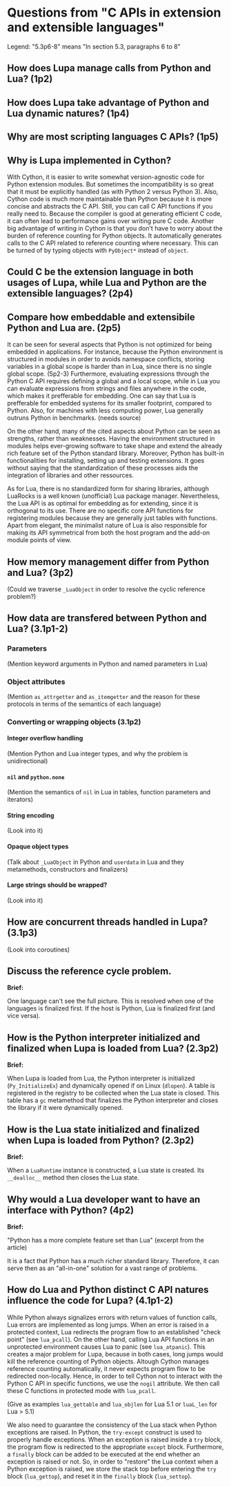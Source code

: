 # Questions from "C APIs in extension and extensible languages"

Legend: "5.3p6-8" means "In section 5.3, paragraphs 6 to 8"

## How does Lupa manage calls from Python and Lua? (1p2)
## How does Lupa take advantage of Python and Lua dynamic natures? (1p4)
## Why are most scripting languages C APIs? (1p5)
## Why is Lupa implemented in Cython?

With Cython, it is easier to write somewhat version-agnostic code for Python extension modules.
But sometimes the incompatibility is so great that it must be explicitly handled (as with Python 2 versus Python 3).
Also, Cython code is much more maintainable than Python because it is more concise and abstracts the C API.
Still, you can call C API functions if you really need to.
Because the compiler is good at generating efficient C code, it can often lead to performance gains over writing pure C code.
Another big advantage of writing in Cython is that you don't have to worry about the burden of reference counting for Python objects.
It automatically generates calls to the C API related to reference counting where necessary. This can be turned of by typing objects with `PyObject*` instead of `object`.

## Could C be the extension language in both usages of Lupa, while Lua and Python are the extensible languages? (2p4)
## Compare how embeddable and extensibile Python and Lua are. (2p5)

It can be seen for several aspects that Python is not optimized for being embedded in applications.
For instance, because the Python environment is structured in modules in order to avoids namespace conflicts,
storing variables in a global scope is harder than in Lua, since there is no single global scope. (5p2-3)
Furthermore, evaluating expressions through the Python C API requires defining a global and a local scope,
while in Lua you can evaluate expressions from strings and files anywhere in the code, which makes it prefferable
for embedding. One can say that Lua is prefferable for embedded systems for its smaller footprint, compared to Python.
Also, for machines with less computing power, Lua generally outruns Python in benchmarks. (needs source)

On the other hand, many of the cited aspects about Python can be seen as strengths, rather than weaknesses.
Having the environment structured in modules helps ever-growing software to take shape and extend the already
rich feature set of the Python standard library. Moreover, Python has built-in functionalities for installing,
setting up and testing extensions. It goes without saying that the standardization of these processes aids the
integration of libraries and other ressources.

As for Lua, there is no standardized form for sharing libraries, although LuaRocks is a well known (unofficial)
Lua package manager. Nevertheless, the Lua API is as optimal for embedding as for extending,
since it is orthogonal to its use. There are no specific core API functions for registering modules because
they are generally just tables with functions. Apart from elegant, the minimalist nature of Lua is also
responsible for making its API symmetrical from both the host program and the add-on module points of view.

## How memory management differ from Python and Lua? (3p2)

(Could we traverse `_LuaObject` in order to resolve the cyclic reference problem?)

## How data are transfered between Python and Lua? (3.1p1-2)

### Parameters

(Mention keyword arguments in Python and named parameters in Lua)

### Object attributes

(Mention `as_attrgetter` and `as_itemgetter` and the reason for these protocols in terms of the semantics of each language)

### Converting or wrapping objects (3.1p2)

#### Integer overflow handling

(Mention Python and Lua integer types, and why the problem is unidirectional)

#### `nil` and `python.none`

(Mention the semantics of `nil` in Lua in tables, function parameters and iterators)

#### String encoding

(Look into it)

#### Opaque object types

(Talk about `_LuaObject` in Python and `userdata` in Lua and they metamethods, constructors and finalizers)

#### Large strings should be wrapped?

(Look into it)

## How are concurrent threads handled in Lupa? (3.1p3)

(Look into coroutines)

## Discuss the reference cycle problem.

**Brief:**

One language can't see the full picture.
This is resolved when one of the languages is finalized first.
If the host is Python, Lua is finalized first (and vice versa).

## How is the Python interpreter initialized and finalized when Lupa is loaded from Lua? (2.3p2)

**Brief:**

When Lupa is loaded from Lua, the Python interpreter is initialized (`Py_InitializeEx`) and dynamically opened if on Linux (`dlopen`).
A table is registered in the registry to be collected when the Lua state is closed.
This table has a `gc` metamethod that finalizes the Python interpreter and closes the library if it were dynamically opened.

## How is the Lua state initialized and finalized when Lupa is loaded from Python? (2.3p2)

**Brief:**

When a `LuaRuntime` instance is constructed, a Lua state is created.
Its `__dealloc__` method then closes the Lua state.

## Why would a Lua developer want to have an interface with Python? (4p2)

**Brief:**

"Python has a more complete feature set than Lua" (excerpt from the article)

It is a fact that Python has a much richer standard library.
Therefore, it can serve then as an "all-in-one" solution for a vast range of problems.

## How do Lua and Python distinct C API natures influence the code for Lupa? (4.1p1-2)

While Python always signalizes errors with return values of function calls, Lua errors are implemented as long jumps.
When an error is raised in a protected context, Lua redirects the program flow to an established "check point" (see `lua_pcall`).
On the other hand, calling Lua API functions in an unprotected environment causes Lua to panic (see `lua_atpanic`).
This creates a major problem for Lupa, because in both cases, long jumps would kill the reference counting of Python objects.
Altough Cython manages reference counting automatically, it never expects program flow to be redirected non-locally.
Hence, in order to tell Cython not to interact with the Python C API in specific functions, we use the `nogil` attribute.
We then call these C functions in protected mode with `lua_pcall`.

(Give as examples `lua_gettable` and `lua_objlen` for Lua 5.1 or `luaL_len` for Lua > 5.1)

We also need to guarantee the consistency of the Lua stack when Python exceptions are raised.
In Python, the `try-except` construct is used to properly handle exceptions.
When an exception is raised inside a `try` block, the program flow is redirected to the appropriate `except` block.
Furthermore, a `finally` block can be added to be executed at the end whether an exception is raised or not.
So, in order to "restore" the Lua context when a Python exception is raised,
we store the stack top before entering the `try` block (`lua_gettop`), and reset it in the `finally` block (`lua_settop`).


